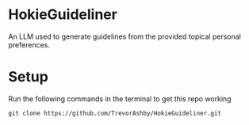 # HokieGuideliner
An LLM used to generate guidelines from the provided topical personal preferences.

# Setup
Run the following commands in the terminal to get this repo working
```
git clone https://github.com/TrevorAshby/HokieGuideliner.git
```
